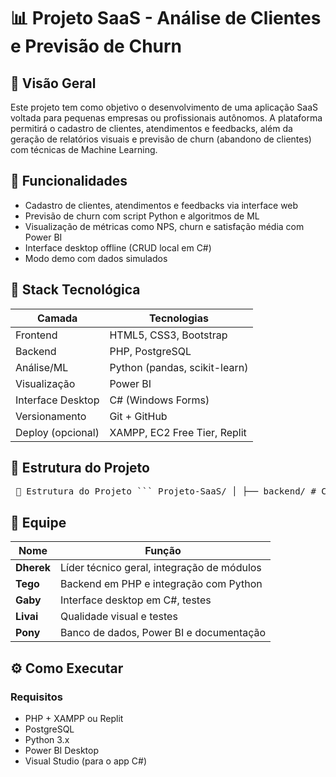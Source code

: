 # 📊 Projeto SaaS - Análise de Clientes e Previsão de Churn

## 🧠 Visão Geral

Este projeto tem como objetivo o desenvolvimento de uma aplicação SaaS voltada para pequenas empresas ou profissionais autônomos. A plataforma permitirá o cadastro de clientes, atendimentos e feedbacks, além da geração de relatórios visuais e previsão de churn (abandono de clientes) com técnicas de Machine Learning.

## 🚀 Funcionalidades

- Cadastro de clientes, atendimentos e feedbacks via interface web
- Previsão de churn com script Python e algoritmos de ML
- Visualização de métricas como NPS, churn e satisfação média com Power BI
- Interface desktop offline (CRUD local em C#)
- Modo demo com dados simulados

## 🧱 Stack Tecnológica

| Camada              | Tecnologias |
|---------------------|-------------|
| Frontend            | HTML5, CSS3, Bootstrap |
| Backend             | PHP, PostgreSQL |
| Análise/ML          | Python (pandas, scikit-learn) |
| Visualização        | Power BI |
| Interface Desktop   | C# (Windows Forms) |
| Versionamento       | Git + GitHub |
| Deploy (opcional)   | XAMPP, EC2 Free Tier, Replit |

## 📂 Estrutura do Projeto

<pre> 📂 Estrutura do Projeto ``` Projeto-SaaS/ │ ├── backend/ # Código PHP (API, login, rotas) ├── desktop/ # Código C# (interface offline) ├── docs/ # Documentação e diagramas ├── datasets/ # Dados de teste e arquivos CSV ├── frontend/ # HTML, CSS, JS, Bootstrap ├── powerbi/ # Dashboards, arquivos PBIX ├── python/ # Scripts de análise e ML ├── sql/ # Scripts SQL para criação e povoamento do BD │ ├── .gitignore └── README.md ``` </pre>



## 👥 Equipe

| Nome    | Função |
|---------|--------|
| **Dherek** | Líder técnico geral, integração de módulos |
| **Tego**   | Backend em PHP e integração com Python |
| **Gaby**   | Interface desktop em C#, testes |
| **Livai**  | Qualidade visual e testes |
| **Pony**   | Banco de dados, Power BI e documentação |

## ⚙️ Como Executar

### Requisitos
- PHP + XAMPP ou Replit
- PostgreSQL
- Python 3.x
- Power BI Desktop
- Visual Studio (para o app C#)